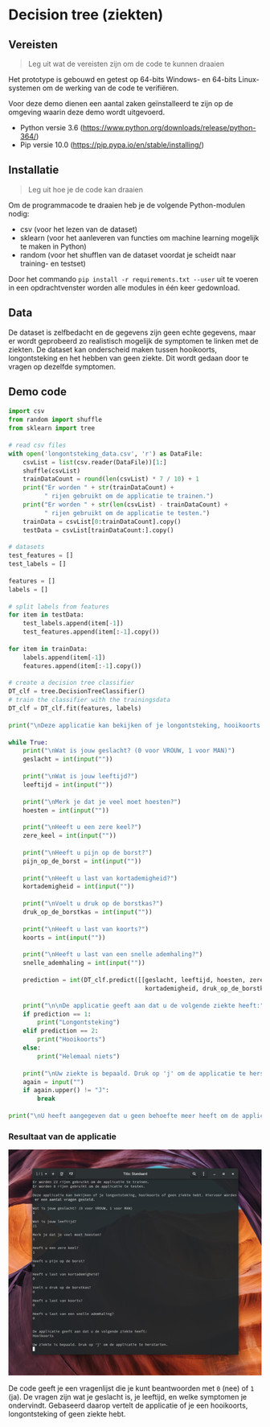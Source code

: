# Decision tree (ziekten)

## Vereisten
> Leg uit wat de vereisten zijn om de code te kunnen draaien

Het prototype is gebouwd en getest op 64-bits Windows- en 64-bits Linux-systemen om de werking van de code te verifiëren.

Voor deze demo dienen een aantal zaken geïnstalleerd te zijn op de omgeving waarin deze demo wordt uitgevoerd.

- Python versie 3.6   (https://www.python.org/downloads/release/python-364/)
- Pip versie 10.0     (https://pip.pypa.io/en/stable/installing/)

## Installatie
> Leg uit hoe je de code kan draaien

Om de programmacode te draaien heb je de volgende Python-modulen nodig:

- csv (voor het lezen van de dataset)
- sklearn (voor het aanleveren van functies om machine learning mogelijk te maken in Python)
- random (voor het shufflen van de dataset voordat je scheidt naar training- en testset)

Door het commando `pip install -r requirements.txt --user` uit te voeren in een opdrachtvenster worden alle modules in één keer gedownload.

## Data
De dataset is zelfbedacht en de gegevens zijn geen echte gegevens, maar er wordt geprobeerd zo realistisch mogelijk de symptomen te linken met de ziekten. De dataset kan onderscheid maken tussen hooikoorts, longontsteking en het hebben van geen ziekte. Dit wordt gedaan door te vragen op dezelfde symptomen.

## Demo code
```python
import csv
from random import shuffle
from sklearn import tree

# read csv files
with open('longontsteking_data.csv', 'r') as DataFile:
    csvList = list(csv.reader(DataFile))[1:]
    shuffle(csvList)
    trainDataCount = round(len(csvList) * 7 / 10) + 1
    print("Er worden " + str(trainDataCount) +
          " rijen gebruikt om de applicatie te trainen.")
    print("Er worden " + str(len(csvList) - trainDataCount) +
          " rijen gebruikt om de applicatie te testen.")
    trainData = csvList[0:trainDataCount].copy()
    testData = csvList[trainDataCount:].copy()

# datasets
test_features = []
test_labels = []

features = []
labels = []

# split labels from features
for item in testData:
    test_labels.append(item[-1])
    test_features.append(item[:-1].copy())

for item in trainData:
    labels.append(item[-1])
    features.append(item[:-1].copy())

# create a decision tree classifier
DT_clf = tree.DecisionTreeClassifier()
# train the classifier with the trainingsdata
DT_clf = DT_clf.fit(features, labels)

print("\nDeze applicatie kan bekijken of je longontsteking, hooikoorts of geen ziekte hebt. Hiervoor worden er een aantal vragen gesteld.")

while True:
    print("\nWat is jouw geslacht? (0 voor VROUW, 1 voor MAN)")
    geslacht = int(input(""))

    print("\nWat is jouw leeftijd?")
    leeftijd = int(input(""))

    print("\nMerk je dat je veel moet hoesten?")
    hoesten = int(input(""))

    print("\nHeeft u een zere keel?")
    zere_keel = int(input(""))

    print("\nHeeft u pijn op de borst?")
    pijn_op_de_borst = int(input(""))

    print("\nHeeft u last van kortademigheid?")
    kortademigheid = int(input(""))

    print("\nVoelt u druk op de borstkas?")
    druk_op_de_borstkas = int(input(""))

    print("\nHeeft u last van koorts?")
    koorts = int(input(""))

    print("\nHeeft u last van een snelle ademhaling?")
    snelle_ademhaling = int(input(""))

    prediction = int(DT_clf.predict([[geslacht, leeftijd, hoesten, zere_keel, pijn_op_de_borst,
                                      kortademigheid, druk_op_de_borstkas, koorts, snelle_ademhaling]])[0])

    print("\n\nDe applicatie geeft aan dat u de volgende ziekte heeft:")
    if prediction == 1:
        print("Longontsteking")
    elif prediction == 2:
        print("Hooikoorts")
    else:
        print("Helemaal niets")

    print("\nUw ziekte is bepaald. Druk op 'j' om de applicatie te herstarten.")
    again = input("")
    if again.upper() != "J":
        break

print("\nU heeft aangegeven dat u geen behoefte meer heeft om de applicatie te herstarten. Fijne dag.")
```

### Resultaat van de applicatie
![Illustratie van het plot](longontsteking.png)

De code geeft je een vragenlijst die je kunt beantwoorden met `0` (nee) of `1` (ja). De vragen zijn wat je geslacht is, je leeftijd, en welke symptomen je ondervindt. Gebaseerd daarop vertelt de applicatie of je een hooikoorts, longontsteking of geen ziekte hebt.